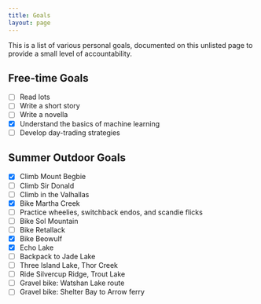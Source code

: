 ```yaml
---
title: Goals
layout: page
---
```


This is a list of various personal goals, documented on this unlisted page to provide a small level of accountability.

## Free-time Goals

- [ ] Read lots
- [ ] Write a short story
- [ ] Write a novella
- [x] Understand the basics of machine learning
- [ ] Develop day-trading strategies

## Summer Outdoor Goals

- [x] Climb Mount Begbie
- [ ] Climb Sir Donald
- [ ] Climb in the Valhallas
- [x] Bike Martha Creek
- [ ] Practice wheelies, switchback endos, and scandie flicks
- [ ] Bike Sol Mountain
- [ ] Bike Retallack
- [x] Bike Beowulf
- [x] Echo Lake
- [ ] Backpack to Jade Lake
- [ ] Three Island Lake, Thor Creek
- [ ] Ride Silvercup Ridge, Trout Lake
- [ ] Gravel bike: Watshan Lake route
- [ ] Gravel bike: Shelter Bay to Arrow ferry
